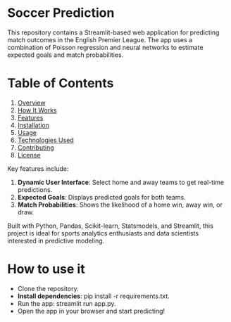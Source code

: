 # Soccer Prediction
This repository contains a Streamlit-based web application for predicting match outcomes in the English Premier League. The app uses a combination of Poisson regression and neural networks to estimate expected goals and match probabilities. 

# Table of Contents
1. [Overview](#Overview)
2. [How It Works](#how_it_works)
3. [Features](#Features)
4. [Installation](#Installation)
5. [Usage](#Usage)
6. [Technologies Used](#Technologies)
7. [Contributing](#Contributing)
8. [License](#License)


Key features include:

1. **Dynamic User Interface**: Select home and away teams to get real-time predictions.
2. **Expected Goals**: Displays predicted goals for both teams.
3. **Match Probabilities**: Shows the likelihood of a home win, away win, or draw.

Built with Python, Pandas, Scikit-learn, Statsmodels, and Streamlit, this project is ideal for sports analytics enthusiasts and data scientists interested in predictive modeling.

# How to use it
- Clone the repository.
- **Install dependencies**: pip install -r requirements.txt.
- Run the app: streamlit run app.py.
- Open the app in your browser and start predicting!


